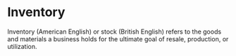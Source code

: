 # Inventory
Inventory (American English) or stock (British English) refers to the goods and materials a business holds for the ultimate goal of resale, production, or utilization.
